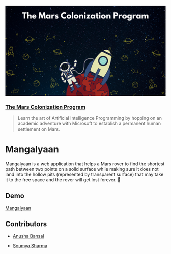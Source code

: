 ![Mars Colonization Program](./assets/programBanner.png)

### [The Mars Colonization Program](https://microsoft.acehacker.com/mars/)

> Learn the art of Artificial Intelligence Programming by hopping on an academic adventure with Microsoft to establish a permanent human settlement on Mars.


# Mangalyaan
Mangalyaan is a web application that helps a Mars rover to find the shortest path between two points on a solid surface while making sure it does not land into the hollow pits (represented by transparent surface) that may take it to the free space and the rover will get lost forever. :rocket: 

## Demo
[Mangalyaan](https://mangalyaan.netlify.app/)

## Contributors
- [Anusha Bansal](https://github.com/AnushaKittu)

- [Soumya Sharma](https://github.com/soumyaa1804)
